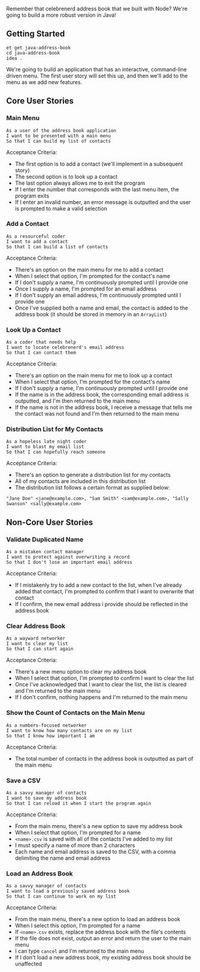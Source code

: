 Remember that celebrenerd address book that we built with Node? We're going to build a more robust version in Java!

## Getting Started

```no-highlight
et get java-address-book
cd java-address-book
idea .
```

We're going to build an application that has an interactive, command-line driven menu. The first user story will set this up, and then we'll add to the menu as we add new features.

## Core User Stories

### Main Menu

```no-highlight
As a user of the address book application
I want to be presented with a main menu
So that I can build my list of contacts
```

Acceptance Criteria:

- The first option is to add a contact (we'll implement in a subsequent story)
- The second option is to look up a contact
- The last option always allows me to exit the program
- If I enter the number that corresponds with the last menu item, the program exits
- If I enter an invalid number, an error message is outputted and the user is prompted to make a valid selection

### Add a Contact

```no-highlight
As a resourceful coder
I want to add a contact
So that I can build a list of contacts
```

Acceptance Criteria:

- There's an option on the main menu for me to add a contact
- When I select that option, I'm prompted for the contact's name
- If I don't supply a name, I'm continuously prompted until I provide one
- Once I supply a name, I'm prompted for an email address
- If I don't supply an email address, I'm continuously prompted until I provide one
- Once I've supplied both a name and email, the contact is added to the address book (it should be stored in memory in an `ArrayList`)

### Look Up a Contact

```no-highlight
As a coder that needs help
I want to locate celebrenerd's email address
So that I can contact them
```

Acceptance Criteria:

- There's an option on the main menu for me to look up a contact
- When I select that option, I'm prompted for the contact's name
- If I don't supply a name, I'm continuously prompted until I provide one
- If the name is in the address book, the corresponding email address is outputted, and I'm then returned to the main menu
- If the name is not in the address book, I receive a message that tells me the contact was not found and I'm then returned to the main menu

### Distribution List for My Contacts

```no-highlight
As a hopeless late night coder
I want to blast my email list
So that I can hopefully reach someone
```

Acceptance Criteria:

- There's an option to generate a distribution list for my contacts
- All of my contacts are included in this distribution list
- The distribution list follows a certain format as supplied below:

```no-highlight
"Jane Doe" <jane@example.com>, "Sam Smith" <sam@example.com>, "Sally Swanson" <sally@example.com>
```

## Non-Core User Stories

### Validate Duplicated Name

```no-highlight
As a mistaken contact manager
I want to protect against overwriting a record
So that I don't lose an important email address
```

Acceptance Criteria:

- If I mistakenly try to add a new contact to the list, when I've already added that contact, I'm prompted to confirm that I want to overwrite that contact
- If I confirm, the new email address i provide should be reflected in the address book

### Clear Address Book

```no-highlight
As a wayward networker
I want to clear my list
So that I can start again
```

Acceptance Criteria:

- There's a new menu option to clear my address book
- When I select that option, I'm prompted to confirm I want to clear the list
- Once I've acknowledged that I want to clear the list, the list is cleared and I'm returned to the main menu
- If I don't confirm, nothing happens and I'm returned to the main menu

### Show the Count of Contacts on the Main Menu

```no-highlight
As a numbers-focused networker
I want to know how many contacts are on my list
So that I know how important I am
```

Acceptance Criteria:

- The total number of contacts in the address book is outputted as part of the main menu

### Save a CSV

```no-highlight
As a savvy manager of contacts
I want to save my address book
So that I can reload it when I start the program again
```

Acceptance Criteria:

- From the main menu, there's a new option to save my address book
- When I select that option, I'm prompted for a name
- `<name>.csv` is saved with all of the contacts I've added to my list
- I must specify a name of more than 2 characters
- Each name and email address is saved to the CSV, with a comma delimiting the name and email address

### Load an Address Book

```no-highlight
As a savvy manager of contacts
I want to load a previously saved address book
So that I can continue to work on my list
```

Acceptance Criteria:

- From the main menu, there's a new option to load an address book
- When I select this option, I'm prompted for a name
- If `<name>.csv` exists, replace the address book with the file's contents
- If the file does not exist, output an error and return the user to the main menu
- I can type `cancel` and I'm returned to the main menu
- If I don't load a new address book, my existing address book should be unaffected
